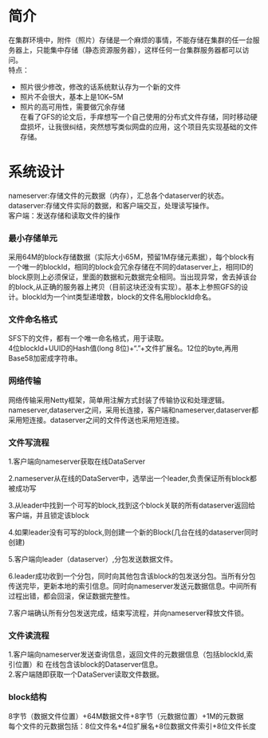 # 简介

在集群环境中，附件（照片）存储是一个麻烦的事情，不能存储在集群的任一台服务器上，只能集中存储（静态资源服务器），这样任何一台集群服务器都可以访问。  
特点：  
* 照片很少修改，修改的话系统默认存为一个新的文件  
* 照片不会很大，基本上是10K~5M  
* 照片的高可用性，需要做冗余存储  
在看了GFS的论文后，手痒想写一个自己使用的分布式文件存储，同时移动硬盘损坏，让我很纠结，突然想写类似网盘的应用，这个项目先实现基础的文件存储。  

# 系统设计

nameserver:存储文件的元数据（内存），汇总各个dataserver的状态。  
dataserver:存储文件实际的数据，和客户端交互，处理读写操作。  
客户端：发送存储和读取文件的操作    

### 最小存储单元   
 
采用64M的block存储数据（实际大小65M，预留1M存储元素据），每个block有一个唯一的blockId，相同的block会冗余存储在不同的dataserver上，相同ID的block原则上必须保证，里面的数据和元数据完全相同。当出现异常，舍去掉该台的block,从正确的服务器上拷贝（目前这块还没有实现）。基本上参照GFS的设计。blockId为一个int类型递增数，block的文件名用blockId命名。

### 文件命名格式  

SFS下的文件，都有一个唯一命名格式，用于读取。  
4位blockId+UUID的Hash值(long 8位)+“.”+文件扩展名。12位的byte,再用Base58加密成字符串。

### 网络传输

网络传输采用Netty框架，简单用注解方式封装了传输协议和处理逻辑。nameserver,dataserver之间，采用长连接，客户端和nameserver,dataserver都采用短连接。dataserver之间的文件传送也采用短连接。  

### 文件写流程  
1.客户端向nameserver获取在线DataServer  

2.nameserver从在线的DataServer中，选举出一个leader,负责保证所有block都被成功写  

3.从leader中找到一个可写的block,找到这个block关联的所有dataserver返回给客户端，并且锁定该block  

4.如果leader没有可写的block,则创建一个新的Block(几台在线的dataserver同时创建)  

5.客户端向leader（dataserver）,分包发送数据文件。  

6.leader成功收到一个分包，同时向其他包含该block的包发送分包。当所有分包传送完毕，更新本地的索引信息。同时向nameserver发送元数据信息。中间所有过程出错，都会回滚，保证数据完整性。  

7.客户端确认所有分包发送完成，结束写流程，并向nameserver释放文件锁。

### 文件读流程
1.客户端向nameserver发送查询信息，返回文件的元数据信息（包括blockId,索引位置）和 在线包含该block的Dataserver信息。  
2.客户端随即获取一个DataServer读取文件数据。

### block结构

8字节（数据文件位置）+64M数据文件+8字节（元数据位置）+1M的元数据   
每个文件的元数据包括：8位文件名+4位扩展名+8位数据文件索引+8位文件长度
 
  
